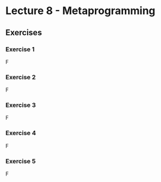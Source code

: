 # Lecture 8 - Metaprogramming

## Exercises

### Exercise 1

F

### Exercise 2

F

### Exercise 3

F

### Exercise 4

F

### Exercise 5

F
